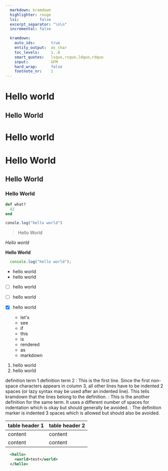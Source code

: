 ```yaml
---
  markdown: kramdown
  highlighter: rouge
  lsi:         false
  excerpt_separator: "\n\n"
  incremental: false

  kramdown:
    auto_ids:       true
    entity_output:  as_char
    toc_levels:     1..6
    smart_quotes:   lsquo,rsquo,ldquo,rdquo
    input:          GFM
    hard_wrap:      false
    footnote_nr:    1
---
```


Hello world
===========

Hello World
-----------

Hello world
=

# Hello World

## Hello World

### Hello World

~~~ ruby
def what?
  42
end
~~~

~~~ JavaScript
conole.log("hello world")
~~~


> Hello World

*Hello world*

**Hello World**

```JavaScript
  console.log("hello world");
```

- hello world
- hello world

- [ ] hello world
- [ ] hello world
- [x] hello world


  * let's
  * see
  * if
  * this
  * is
  * rendered
  * as
  * markdown


1. hello world
2. hello world


definition term 1
definition term 2
: This is the first line. Since the first non-space characters appears in
column 3, all other lines have to be indented 2 spaces (or lazy syntax may
  be used after an indented line). This tells kramdown that the lines
  belong to the definition.
:       This is the another definition for the same term. It uses a
        different number of spaces for indentation which is okay but
        should generally be avoided.
   : The definition marker is indented 3 spaces which is allowed but
     should also be avoided.

| table header 1 | table header 2 |
| -------------- | -------------- |
| content        | content        |
| content        | content        |


```xml
  <hello>
    <world>test</world>
  </hello>
```
